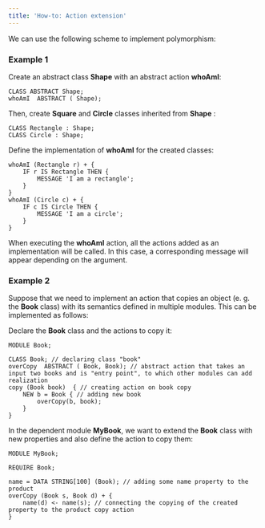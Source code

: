 ```yaml
---
title: 'How-to: Action extension'
---
```


We can use the following scheme to implement polymorphism:

### Example 1

Create an abstract class **Shape** with an abstract action **whoAmI**:

```lsf
CLASS ABSTRACT Shape;
whoAmI  ABSTRACT ( Shape);
```

Then, create **Square** and **Circle** classes inherited from **Shape** :

```lsf
CLASS Rectangle : Shape;
CLASS Circle : Shape;
```

Define the implementation of **whoAmI** for the created classes:

```lsf
whoAmI (Rectangle r) + {
    IF r IS Rectangle THEN {
        MESSAGE 'I am a rectangle';
    }
}
whoAmI (Circle c) + {
    IF c IS Circle THEN {
        MESSAGE 'I am a circle';
    }
}
```

When executing the **whoAmI** action, all the actions added as an implementation will be called. In this case, a corresponding message will appear depending on the argument.

### Example 2

Suppose that we need to implement an action that copies an object (e. g. the **Book** class) with its semantics defined in multiple modules. This can be implemented as follows:

Declare the **Book** class and the actions to copy it:

```lsf
MODULE Book;

CLASS Book; // declaring class "book"
overCopy  ABSTRACT ( Book, Book); // abstract action that takes an input two books and is "entry point", to which other modules can add realization
copy (Book book)  { // creating action on book copy
    NEW b = Book { // adding new book
        overCopy(b, book);
    }
}
```

In the dependent module **MyBook**, we want to extend the **Book** class with new properties and also define the action to copy them:

```lsf
MODULE MyBook;

REQUIRE Book;

name = DATA STRING[100] (Book); // adding some name property to the product
overCopy (Book s, Book d) + {
    name(d) <- name(s); // connecting the copying of the created property to the product copy action
}
```
